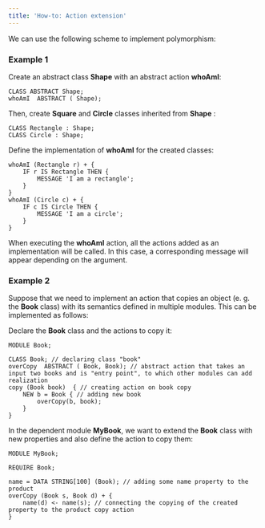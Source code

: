 ```yaml
---
title: 'How-to: Action extension'
---
```


We can use the following scheme to implement polymorphism:

### Example 1

Create an abstract class **Shape** with an abstract action **whoAmI**:

```lsf
CLASS ABSTRACT Shape;
whoAmI  ABSTRACT ( Shape);
```

Then, create **Square** and **Circle** classes inherited from **Shape** :

```lsf
CLASS Rectangle : Shape;
CLASS Circle : Shape;
```

Define the implementation of **whoAmI** for the created classes:

```lsf
whoAmI (Rectangle r) + {
    IF r IS Rectangle THEN {
        MESSAGE 'I am a rectangle';
    }
}
whoAmI (Circle c) + {
    IF c IS Circle THEN {
        MESSAGE 'I am a circle';
    }
}
```

When executing the **whoAmI** action, all the actions added as an implementation will be called. In this case, a corresponding message will appear depending on the argument.

### Example 2

Suppose that we need to implement an action that copies an object (e. g. the **Book** class) with its semantics defined in multiple modules. This can be implemented as follows:

Declare the **Book** class and the actions to copy it:

```lsf
MODULE Book;

CLASS Book; // declaring class "book"
overCopy  ABSTRACT ( Book, Book); // abstract action that takes an input two books and is "entry point", to which other modules can add realization
copy (Book book)  { // creating action on book copy
    NEW b = Book { // adding new book
        overCopy(b, book);
    }
}
```

In the dependent module **MyBook**, we want to extend the **Book** class with new properties and also define the action to copy them:

```lsf
MODULE MyBook;

REQUIRE Book;

name = DATA STRING[100] (Book); // adding some name property to the product
overCopy (Book s, Book d) + {
    name(d) <- name(s); // connecting the copying of the created property to the product copy action
}
```
